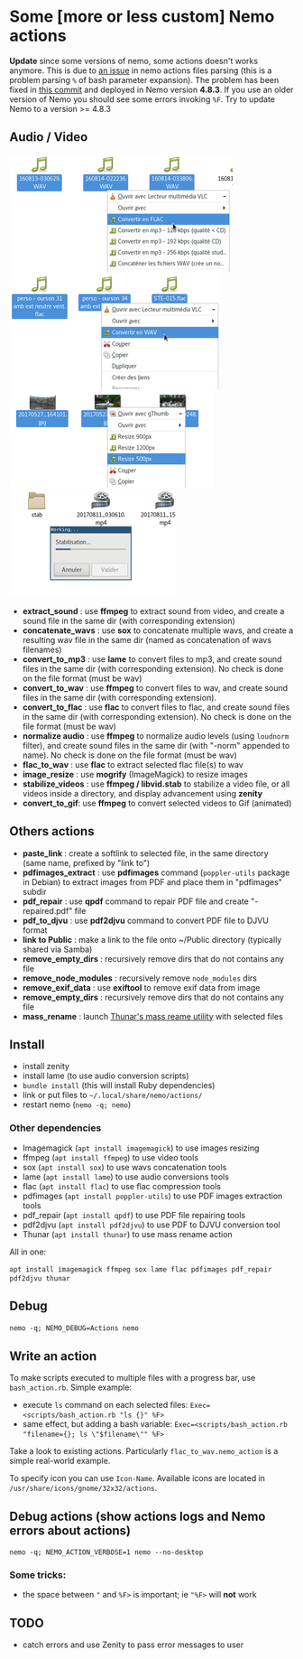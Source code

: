 # Some [more or less custom] Nemo actions

**Update** since some versions of nemo, some actions doesn't works anymore. This is due to [an issue](https://github.com/linuxmint/nemo/issues/2274) in nemo actions files parsing (this is a problem parsing `%` of bash parameter expansion).
The problem has been fixed in [this commit](https://github.com/linuxmint/nemo/commit/5802d296191b4ccb7f14baa5889a9fa44d0d0f75) and deployed in Nemo version **4.8.3**. If you use an older version of Nemo you should see some errors invoking `%F`. Try to update Nemo to a version >= 4.8.3

## Audio / Video

![](screenshots/sound_conversion.png) ![](screenshots/flac_to_wav.png) ![](screenshots/image_resize.png) ![](screenshots/stabilize_videos.png)

  * **extract_sound** : use **ffmpeg** to extract sound from video, and create a sound file in the same dir (with corresponding extension)
  * **concatenate_wavs** : use **sox** to concatenate multiple wavs, and create a resulting wav file in the same dir (named as concatenation of wavs filenames)
  * **convert_to_mp3** : use **lame** to convert files to mp3, and create sound files in the same dir (with corresponding extension). No check is done on the file format (must be wav)
  * **convert_to_wav** : use **ffmpeg** to convert files to wav, and create sound files in the same dir (with corresponding extension).
  * **convert_to_flac** : use **flac** to convert files to flac, and create sound files in the same dir (with corresponding extension). No check is done on the file format (must be wav)
  * **normalize audio** : use **ffmpeg** to normalize audio levels (using `loudnorm` filter), and create sound files in the same dir (with "-norm" appended to name). No check is done on the file format (must be wav)
  * **flac_to_wav** : use **flac** to extract selected flac file(s) to wav
  * **image_resize** : use **mogrify** (ImageMagick) to resize images
  * **stabilize_videos** : use **ffmpeg / libvid.stab** to stabilize a video file, or all videos inside a directory, and display advancement using **zenity**
  * **convert_to_gif**: use **ffmpeg** to convert selected videos to Gif (animated)

## Others actions

  * **paste_link** : create a softlink to selected file, in the same directory (same name, prefixed by "link to")
  * **pdfimages_extract** : use **pdfimages** command (`poppler-utils` package in Debian) to extract images from PDF and place them in "pdfimages" subdir
  * **pdf_repair** : use **qpdf** command to repair PDF file and create "-repaired.pdf" file
  * **pdf_to_djvu** : use **pdf2djvu** command to convert PDF file to DJVU format
  * **link to Public** : make a link to the file onto ~/Public directory (typically shared via Samba)
  * **remove_empty_dirs** : recursively remove dirs that do not contains any file
  * **remove_node_modules** : recursively remove `node_modules` dirs
  * **remove_exif_data** : use **exiftool** to remove exif data from image
  * **remove_empty_dirs** : recursively remove dirs that do not contains any file
  * **mass_rename** : launch [Thunar's mass reame utility](https://docs.xfce.org/xfce/thunar/bulk-renamer/start) with selected files

## Install

  - install zenity
  - install lame (to use audio conversion scripts)
  - `bundle install` (this will install Ruby dependencies)
  - link or put files to `~/.local/share/nemo/actions/`
  - restart nemo (`nemo -q; nemo`)

### Other dependencies

  - Imagemagick (`apt install imagemagick`) to use images resizing
  - ffmpeg (`apt install ffmpeg`) to use video tools
  - sox (`apt install sox`) to use wavs concatenation tools
  - lame (`apt install lame`) to use audio conversions tools
  - flac (`apt install flac`) to use flac compression tools
  - pdfimages (`apt install poppler-utils`) to use PDF images extraction tools
  - pdf_repair (`apt install qpdf`) to use PDF file repairing tools
  - pdf2djvu (`apt install pdf2djvu`) to use PDF to DJVU conversion tool
  - Thunar (`apt install thunar`) to use mass rename action

All in one:

    apt install imagemagick ffmpeg sox lame flac pdfimages pdf_repair pdf2djvu thunar

## Debug

`nemo -q; NEMO_DEBUG=Actions nemo`

## Write an action

To make scripts executed to multiple files with a progress bar, use `bash_action.rb`. Simple example:
  - execute `ls` command on each selected files:
    `Exec=<scripts/bash_action.rb "ls {}" %F>`
  - same effect, but adding a bash variable:
    `Exec=<scripts/bash_action.rb "filename={}; ls \"$filename\"" %F>`

Take a look to existing actions. Particularly `flac_to_wav.nemo_action` is a simple real-world example.

To specify icon you can use `Icon-Name`. Available icons are located in `/usr/share/icons/gnome/32x32/actions`.

## Debug actions (show actions logs and Nemo errors about actions)

```
nemo -q; NEMO_ACTION_VERBOSE=1 nemo --no-desktop
```

### Some tricks:
- the space between `"` and `%F>` is important; ie `"%F>` will **not** work

## TODO

  * catch errors and use Zenity to pass error messages to user
